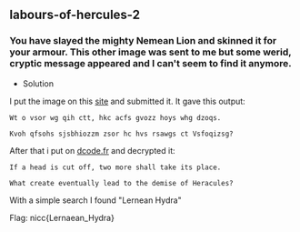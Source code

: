 ## labours-of-hercules-2

### You have slayed the mighty Nemean Lion and skinned it for your armour. This other image was sent to me but some werid, cryptic message appeared and I can't seem to find it anymore.

- Solution

I put the image on this [site](https://futureboy.us/stegano/decinput.html) and submitted it. It gave this output:
```
Wt o vsor wg qih ctt, hkc acfs gvozz hoys whg dzoqs.

Kvoh qfsohs sjsbhiozzm zsor hc hvs rsawgs ct Vsfoqizsg?
```

After that i put on [dcode.fr](https://www.dcode.fr/rot-cipher) and decrypted it:
```
If a head is cut off, two more shall take its place.

What create eventually lead to the demise of Heracules?
```

With a simple search I found "Lernean Hydra"

Flag: nicc{Lernaean_Hydra}